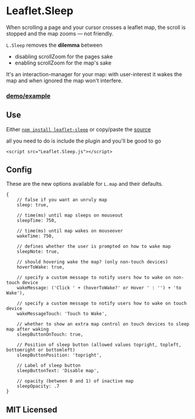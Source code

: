 # Leaflet.Sleep

When scrolling a page and your cursor crosses a leaflet map, the scroll is
stopped and the map zooms &mdash; not friendly.

`L.Sleep` removes the **dilemma** between

  * disabling scrollZoom for the pages sake
  * enabling scrollZoom for the map's sake

It's an interaction-manager for your map:
with user-interest it wakes the map and
when ignored the map won't interfere.

### [demo/example](http://cliffcloud.github.io/Leaflet.Sleep)

## Use

Either
[`npm install leaflet-sleep`](https://www.npmjs.com/package/leaflet-sleep)
or copy/paste the
[source](https://github.com/CliffCloud/Leaflet.Sleep/blob/master/Leaflet.Sleep.js)

all you need to do is include the plugin and you'll be good to go

    <script src="Leaflet.Sleep.js"></script>

## Config

These are the new options available for `L.map` and their defaults.

    {
        // false if you want an unruly map
        sleep: true,

        // time(ms) until map sleeps on mouseout
        sleepTime: 750,

        // time(ms) until map wakes on mouseover
        wakeTime: 750,

        // defines whether the user is prompted on how to wake map
        sleepNote: true,

        // should hovering wake the map? (only non-touch devices)
        hoverToWake: true,

        // specify a custom message to notify users how to wake on non-touch device
        wakeMessage: ('Click ' + (hoverToWake?' or Hover ' : '') + 'to Wake'),

        // specify a custom message to notify users how to wake on touch device
        wakeMessageTouch: 'Touch to Wake',

        // whether to show an extra map control on touch devices to sleep map after waking
        sleepButtonOnTouch: true,

        // Position of sleep button (allowed values topright, topleft, bottomright or bottomleft)
        sleepButtonPosition: 'topright',

        // Label of sleep button
        sleepButtonText: 'Disable map',

        // opacity (between 0 and 1) of inactive map
        sleepOpacity: .7
    }

## MIT Licensed
